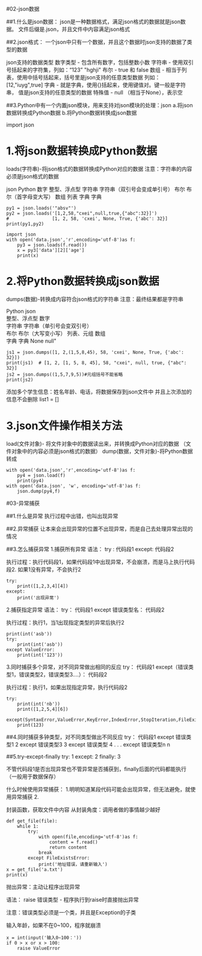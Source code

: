 #02-json数据

##1.什么是json数据：
json是一种数据格式，满足json格式的数据就是json数据。
文件后缀是.json，并且文件中内容满足json格式

##2.json格式：
一个json中只有一个数据，并且这个数据时json支持的数据了类型的数据

json支持的数据类型
数字类型 - 包含所有数字，包括整数小数
字符串 - 使用双引号括起来的字符集，列如：“123” "hghji"
布尔 - true 和 false
数组 - 相当于列表，使用中括号括起来，括号里是json支持的任意类型数据
        列如：[12,"iuyg",true]
字典 - 就是字典，使用{}括起来，使用键值对。键一般是字符串，
        值是json支持的任意类型的数据
特殊值 - null （相当于None），表示空

##3.Python中有一个内置json模块，用来支持对json模块的处理：json
a.将json数据转换成Python数据
b.将Python数据转换成json数据

import json

# 1.将json数据转换成Python数据

loads(字符串)-将json格式的数据转换成Python对应的数据
注意：字符串的内容必须是json格式的数据

json         Python
数字         整型、浮点型
字符串        字符串（双引号会变成单引号）
布尔          布尔（首字母变大写）
数组          列表
字典          字典

```
py1 = json.loads('"absv"')
py2 = json.loads('[1,2,58,"cxei",null,true,{"abc":32}]')
#                [1, 2, 58, 'cxei', None, True, {'abc': 32}]
print(py1,py2)

import json
with open('data.json','r',encoding='utf-8')as f:
    py3 = json.loads(f.read())
    x = py3['data'][2]['age']
    print(x)
```
# 2.将Python数据转换成json数据

dumps(数据)-转换成内容符合json格式的字符串
注意：最终结果都是字符串

Python          json    
整型、浮点型     数字      
字符串          字符串（单引号会变双引号）    
布尔                布尔（大写变小写）
列表、元组          数组      
字典               字典
None               null"
```
js1 = json.dumps([1, 2,(1,5,8,45), 58, 'cxei', None, True, {'abc': 32}])
print(js1)  # [1, 2, [1, 5, 8, 45], 58, "cxei", null, true, {"abc": 32}]
js2 = json.dumps((1,5,7,9,5))#元组括号不能省略
print(js2)

```
添加多个学生信息：姓名年龄、电话，将数据保存到json文件中
 并且上次添加的信息不会删除
list1 = []


# 3.json文件操作相关方法

load(文件对象)- 将文件对象中的数据读出来，并转换成Python对应的数据
                （文件对象中的内容必须是json格式的数据）
dump(数据，文件对象)-将Python数据转成


```
with open('data.json','r',encoding='utf-8')as f:
    py4 = json.load(f)
    print(py4)
with open('data.json', 'w', encoding='utf-8')as f:
    json.dump(py4,f)
```

#03-异常捕获

##1.什么是异常
执行过程中出错，也叫出现异常

##2.异常捕获
让本来会出现异常的位置不出现异常，而是自己去处理异常出现的情况

##3.怎么捕获异常
1.捕获所有异常
语法：
try :
    代码段1
except:
    代码段2

执行过程：执行代码段1，如果代码段1中出现异常，不会崩溃，而是马上执行代码段2.
          如果1没有异常，不会执行2

```
try:
    print([1,2,3,4][4])
except:
    print('出现异常')
```

2.捕获指定异常
语法：
try：
    代码段1
except 错误类型名：
    代码段2
    
执行过程：执行1，当1出现指定类型的异常后执行2
```
print(int('asb'))
try:
    print(int('asb'))
except ValueError:
    print(int('123'))
```


3.同时捕获多个异常，对不同异常做出相同的反应
try：
    代码段1
except（错误类型1，错误类型2，错误类型3....）：
    代码段2

执行过程：执行1，如果出现指定异常，执行代码段2
```
try:
    print(int('nb'))
    print([1,2,5,4][6])

except(SyntaxError,ValueError,KeyError,IndexError,StopIteration,FileExistsError):
    print(123)
```

##4.同时捕获多钟类型，对不同类型做出不同反应
try：
    代码段1
except 错误类型1
    2
except 错误类型3
    3
except 错误类型
    4
    .
    .
    .
except 错误类型n
    n


##5.try-except-finally
try:
    1
except:
    2
finally:
    3
    
不管代码段1是否出现异常也不管异常是否捕获到，finally后面的代码都能执行（一般用于数据保存）


什么时候使用异常捕获：
1.明明知道某段代码可能会出现异常，但无法避免，就使用异常捕获
2.


 封装函数，获取文件中内容
 从封装角度：调用者做的事情越少越好
```
def get_file(file):
    while 1:
        try:
            with open(file,encoding='utf-8')as f:
                content = f.read()
                return content
            break
        except FileExistsError:
            print('地址错误，请重新输入')
x = get_file('a.txt')
print(x)

```
抛出异常：主动让程序出现异常

语法：
raise 错误类型 - 程序执行到raise时直接抛出异常

注意：错误类型必须是一个类，并且是Exception的子类

 输入年龄，如果不在0~100，程序就崩溃
```
x = int(input('输入0~100：'))
if 0 > x or x > 100:
    raise ValueError
```






















